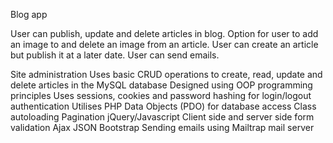 Blog app 

User can publish, update and delete articles in blog.
Option for user to add an image to and delete an image from an article.
User can create an article but publish it at a later date.
User can send emails.  

Site administration
Uses basic CRUD operations to create, read, update and delete articles in the MySQL database
Designed using OOP programming principles
Uses sessions, cookies and password hashing for login/logout authentication
Utilises PHP Data Objects (PDO) for database access
Class autoloading
Pagination
jQuery/Javascript
Client side and server side form validation
Ajax
JSON
Bootstrap
Sending emails using Mailtrap mail server